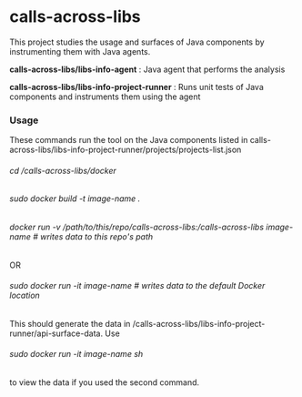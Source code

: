 # calls-across-libs
This project studies the usage and surfaces of Java components by instrumenting them with Java agents.

**calls-across-libs/libs-info-agent** : Java agent that performs the analysis

**calls-across-libs/libs-info-project-runner** : Runs unit tests of Java components and instruments them using the agent

### Usage
These commands run the tool on the Java components listed in calls-across-libs/libs-info-project-runner/projects/projects-list.json

###### cd /calls-across-libs/docker

###### sudo docker build -t *image-name* .

###### docker run -v /path/to/this/repo/calls-across-libs:/calls-across-libs *image-name* &#35; writes data to this repo's path
OR
###### sudo docker run -it *image-name* &#35; writes data to the default Docker location

This should generate the data in /calls-across-libs/libs-info-project-runner/api-surface-data. Use

###### sudo docker run -it *image-name* sh

to view the data if you used the second command.
